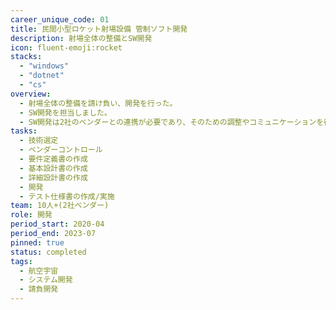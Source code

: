 ```yaml
---
career_unique_code: 01
title: 民間小型ロケット射場設備 管制ソフト開発
description: 射場全体の整備とSW開発
icon: fluent-emoji:rocket
stacks:
  - "windows"
  - "dotnet"
  - "cs"
overview: 
  - 射場全体の整備を請け負い、開発を行った。
  - SW開発を担当しました。
  - SW開発は2社のベンダーとの連携が必要であり、そのための調整やコミュニケーションを行いつつ開発を行いました。
tasks:
  - 技術選定
  - ベンダーコントロール
  - 要件定義書の作成
  - 基本設計書の作成
  - 詳細設計書の作成
  - 開発
  - テスト仕様書の作成/実施
team: 10人+(2社ベンダー)
role: 開発
period_start: 2020-04
period_end: 2023-07
pinned: true
status: completed
tags:
  - 航空宇宙
  - システム開発
  - 請負開発
---
```

